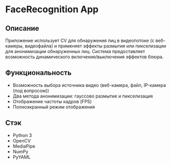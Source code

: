 # FaceRecognition App

## Описание
Приложение использует CV для обнаружения лиц в видеопотоке (с веб-камеры, видеофайла) и применяет эффекты размытия или пикселизации для анонимизации обнаруженных лиц. Система предоставляет возможность динамического включения/выключения эффектов блюра.

## Функциональность
- Возможность выбора источника видео (веб-камера, файл, IP-камера (под вопросом))
- Два метода анонимизации: гауссово размытие и пикселизация
- Отображение частоты кадров (FPS)
- Полноэкранный режим отображения

## Стэк
- Python 3
- OpenCV
- MediaPipe
- NumPy
- PyYAML
